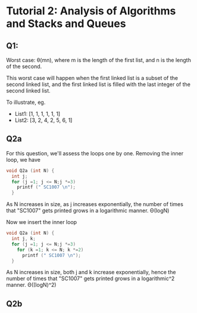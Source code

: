 # Tutorial 2: Analysis of Algorithms and Stacks and Queues

## Q1: 
Worst case: θ(mn), where m is the length of the first list, and n is the length of the second.

This worst case will happen when the first linked list is a subset of the second linked list, and the first linked list is filled with the last integer of the second linked list.

To illustrate, eg.

- List1: [1, 1, 1, 1, 1, 1]
- List2: [3, 2, 4, 2, 5, 6, 1]

## Q2a
For this question, we'll assess the loops one by one. Removing the inner loop, we have
```c
void Q2a (int N) {
  int j;
  for (j =1; j <= N;j *=3)
    printf (" SC1007 \n");
  }
```

As N increases in size, as j increases exponentially, the number of times that "SC1007" gets printed grows in a logarithmic manner. Θ(logN)

Now we insert the inner loop
```c
void Q2a (int N) {
  int j, k;
  for (j =1; j <= N;j *=3)
    for (k =1; k <= N; k *=2)
      printf (" SC1007 \n");
  }
```

As N increases in size, both j and k increase exponentially, hence the number of times that "SC1007" gets printed grows in a logarithmic^2 manner. Θ((logN)^2)

## Q2b
